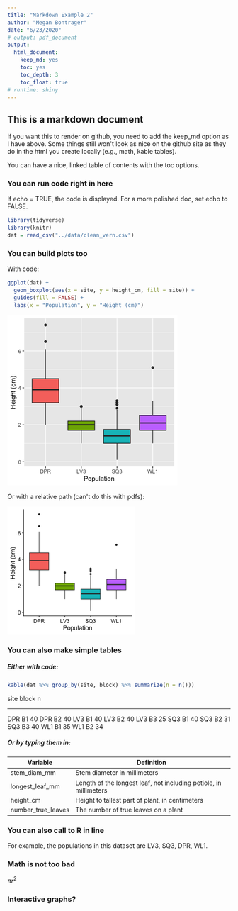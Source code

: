 ```yaml
---
title: "Markdown Example 2"
author: "Megan Bontrager"
date: "6/23/2020"
# output: pdf_document
output:
  html_document:
    keep_md: yes
    toc: yes
    toc_depth: 3
    toc_float: true
# runtime: shiny
---
```


## This is a markdown document

If you want this to render on github, you need to add the keep_md option as I have above. Some things still won't look as nice on the github site as they do in the html you create locally (e.g., math, kable tables).

You can have a nice, linked table of contents with the toc options.

### You can run code right in here

If echo = TRUE, the code is displayed. For a more polished doc, set echo to FALSE.


```r
library(tidyverse)
library(knitr)
dat = read_csv("../data/clean_vern.csv")
```

### You can build plots too

With code:


```r
ggplot(dat) +
  geom_boxplot(aes(x = site, y = height_cm, fill = site)) +
  guides(fill = FALSE) +
  labs(x = "Population", y = "Height (cm)")
```

![](markdown_example_2_files/figure-html/unnamed-chunk-2-1.png)<!-- -->

Or with a relative path (can't do this with pdfs):

![](../plots/height_pop.png)

### You can also make simple tables

##### Either with code:


```r
kable(dat %>% group_by(site, block) %>% summarize(n = n()))
```



site   block     n
-----  ------  ---
DPR    B1       40
DPR    B2       40
LV3    B1       40
LV3    B2       40
LV3    B3       25
SQ3    B1       40
SQ3    B2       31
SQ3    B3       40
WL1    B1       35
WL1    B2       34

##### Or by typing them in:

Variable | Definition
---------|----------------------
stem_diam_mm | Stem diameter in millimeters
longest_leaf_mm | Length of the longest leaf, not including petiole, in millimeters
height_cm | Height to tallest part of plant, in centimeters
number_true_leaves | The number of true leaves on a plant


### You can also call to R in line

For example, the populations in this dataset are LV3, SQ3, DPR, WL1.


### Math is not too bad

$\pi r^2$


### Interactive graphs?



